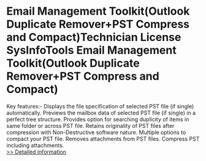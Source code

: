 # Email Management Toolkit(Outlook Duplicate Remover+PST Compress and Compact)Technician License<br />SysInfoTools Email Management Toolkit(Outlook Duplicate Remover+PST Compress and Compact)
Key features:-
Displays the file specification of selected PST file (if single) automatically.
Previews the mailbox data of selected PST file (if single) in a perfect tree structure.
Provides option for searching duplicity of items in same folder or across PST file.
Retains originality of PST files after compression with Non-Destructive software nature.
Multiple options to compact your PST file.
Removes attachments from PST files.
Compress PST including attachments.<br />[>> Detailed information](https://secure.shareit.com/shareit/product.html?productid=300726394&affiliateid=200057808)